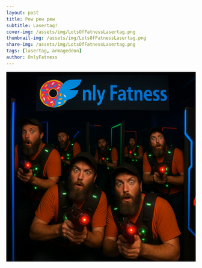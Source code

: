 ```yaml
---
layout: post
title: Pew pew pew
subtitle: Lasertag!
cover-img: /assets/img/LotsOfFatnessLasertag.png
thumbnail-img: /assets/img/LotsOfFatnessLasertag.png
share-img: /assets/img/LotsOfFatnessLasertag.png
tags: [lasertag, armageddon]
author: OnlyFatness
---
```


![Lasertag](/assets/img/LotsOfFatnessLasertag.png)
